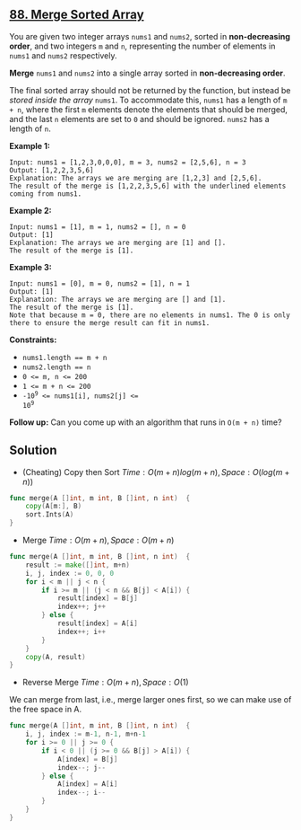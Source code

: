 ## [88. Merge Sorted Array](https://leetcode.com/problems/merge-sorted-array/)


You are given two integer arrays `nums1` and `nums2`, sorted in **non-decreasing order**, and two integers `m` and `n`, representing the number of elements in `nums1` and `nums2` respectively.

**Merge** `nums1` and `nums2` into a single array sorted in **non-decreasing order**.

The final sorted array should not be returned by the function, but instead be _stored inside the array_ `nums1`. To accommodate this, `nums1` has a length of `m + n`, where the first `m` elements denote the elements that should be merged, and the last `n` elements are set to `0` and should be ignored. `nums2` has a length of `n`.

**Example 1:**

```
Input: nums1 = [1,2,3,0,0,0], m = 3, nums2 = [2,5,6], n = 3
Output: [1,2,2,3,5,6]
Explanation: The arrays we are merging are [1,2,3] and [2,5,6].
The result of the merge is [1,2,2,3,5,6] with the underlined elements coming from nums1.
```

**Example 2:**

```
Input: nums1 = [1], m = 1, nums2 = [], n = 0
Output: [1]
Explanation: The arrays we are merging are [1] and [].
The result of the merge is [1].
```

**Example 3:**

```
Input: nums1 = [0], m = 0, nums2 = [1], n = 1
Output: [1]
Explanation: The arrays we are merging are [] and [1].
The result of the merge is [1].
Note that because m = 0, there are no elements in nums1. The 0 is only there to ensure the merge result can fit in nums1.
```

**Constraints:**

*   `nums1.length == m + n`
*   `nums2.length == n`
*   `0 <= m, n <= 200`
*   `1 <= m + n <= 200`
*   <code>-10<sup>9</sup> <= nums1[i], nums2[j] <= 10<sup>9</sup></code>

**Follow up:** Can you come up with an algorithm that runs in `O(m + n)` time?



## Solution

- (Cheating) Copy then Sort	$Time: O(m+n)log(m+n), Space: O(log(m+n))$ 

```go
func merge(A []int, m int, B []int, n int)  {
    copy(A[m:], B)
    sort.Ints(A)
}
```



- Merge	$Time: O(m+n), Space: O(m+n)$ 

```go
func merge(A []int, m int, B []int, n int)  {
    result := make([]int, m+n)
    i, j, index := 0, 0, 0
    for i < m || j < n {
        if i >= m || (j < n && B[j] < A[i]) {
            result[index] = B[j]
            index++; j++
        } else {
            result[index] = A[i]
            index++; i++
        }
    }
    copy(A, result)
}
```



- Reverse Merge	$Time: O(m+n), Space: O(1)$ 

We can merge from last, i.e., merge larger ones first, so we can make use of the free space in A.

```go
func merge(A []int, m int, B []int, n int)  {
    i, j, index := m-1, n-1, m+n-1
    for i >= 0 || j >= 0 {
        if i < 0 || (j >= 0 && B[j] > A[i]) {
            A[index] = B[j]
            index--; j--
        } else {
            A[index] = A[i]
            index--; i--
        }
    }
}
```

